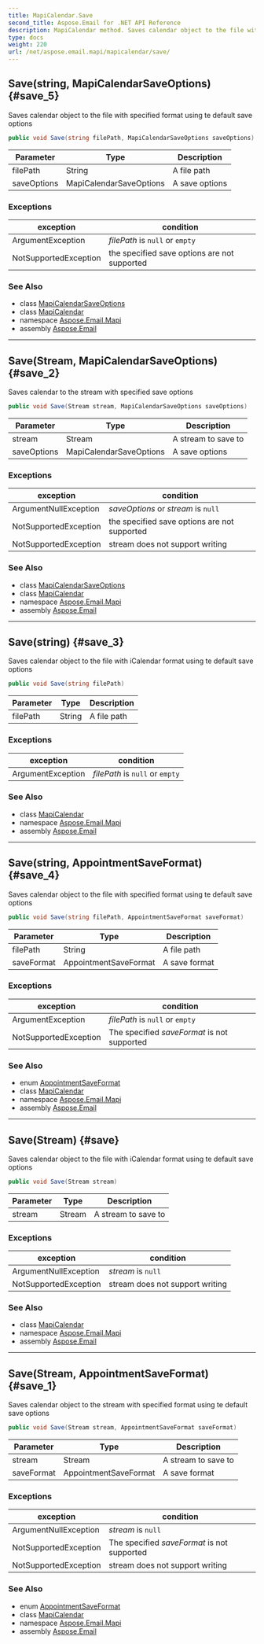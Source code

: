 ```yaml
---
title: MapiCalendar.Save
second_title: Aspose.Email for .NET API Reference
description: MapiCalendar method. Saves calendar object to the file with specified format using te default save options
type: docs
weight: 220
url: /net/aspose.email.mapi/mapicalendar/save/
---
```

## Save(string, MapiCalendarSaveOptions) {#save_5}

Saves calendar object to the file with specified format using te default save options

```csharp
public void Save(string filePath, MapiCalendarSaveOptions saveOptions)
```

| Parameter | Type | Description |
| --- | --- | --- |
| filePath | String | A file path |
| saveOptions | MapiCalendarSaveOptions | A save options |

### Exceptions

| exception | condition |
| --- | --- |
| ArgumentException | *filePath* is `null` or `empty` |
| NotSupportedException | the specified save options are not supported |

### See Also

* class [MapiCalendarSaveOptions](../../mapicalendarsaveoptions/)
* class [MapiCalendar](../)
* namespace [Aspose.Email.Mapi](../../mapicalendar/)
* assembly [Aspose.Email](../../../)

---

## Save(Stream, MapiCalendarSaveOptions) {#save_2}

Saves calendar to the stream with specified save options

```csharp
public void Save(Stream stream, MapiCalendarSaveOptions saveOptions)
```

| Parameter | Type | Description |
| --- | --- | --- |
| stream | Stream | A stream to save to |
| saveOptions | MapiCalendarSaveOptions | A save options |

### Exceptions

| exception | condition |
| --- | --- |
| ArgumentNullException | *saveOptions* or *stream* is `null` |
| NotSupportedException | the specified save options are not supported |
| NotSupportedException | stream does not support writing |

### See Also

* class [MapiCalendarSaveOptions](../../mapicalendarsaveoptions/)
* class [MapiCalendar](../)
* namespace [Aspose.Email.Mapi](../../mapicalendar/)
* assembly [Aspose.Email](../../../)

---

## Save(string) {#save_3}

Saves calendar object to the file with iCalendar format using te default save options

```csharp
public void Save(string filePath)
```

| Parameter | Type | Description |
| --- | --- | --- |
| filePath | String | A file path |

### Exceptions

| exception | condition |
| --- | --- |
| ArgumentException | *filePath* is `null` or `empty` |

### See Also

* class [MapiCalendar](../)
* namespace [Aspose.Email.Mapi](../../mapicalendar/)
* assembly [Aspose.Email](../../../)

---

## Save(string, AppointmentSaveFormat) {#save_4}

Saves calendar object to the file with specified format using te default save options

```csharp
public void Save(string filePath, AppointmentSaveFormat saveFormat)
```

| Parameter | Type | Description |
| --- | --- | --- |
| filePath | String | A file path |
| saveFormat | AppointmentSaveFormat | A save format |

### Exceptions

| exception | condition |
| --- | --- |
| ArgumentException | *filePath* is `null` or `empty` |
| NotSupportedException | The specified *saveFormat* is not supported |

### See Also

* enum [AppointmentSaveFormat](../../../aspose.email.calendar/appointmentsaveformat/)
* class [MapiCalendar](../)
* namespace [Aspose.Email.Mapi](../../mapicalendar/)
* assembly [Aspose.Email](../../../)

---

## Save(Stream) {#save}

Saves calendar object to the file with iCalendar format using te default save options

```csharp
public void Save(Stream stream)
```

| Parameter | Type | Description |
| --- | --- | --- |
| stream | Stream | A stream to save to |

### Exceptions

| exception | condition |
| --- | --- |
| ArgumentNullException | *stream* is `null` |
| NotSupportedException | stream does not support writing |

### See Also

* class [MapiCalendar](../)
* namespace [Aspose.Email.Mapi](../../mapicalendar/)
* assembly [Aspose.Email](../../../)

---

## Save(Stream, AppointmentSaveFormat) {#save_1}

Saves calendar object to the stream with specified format using te default save options

```csharp
public void Save(Stream stream, AppointmentSaveFormat saveFormat)
```

| Parameter | Type | Description |
| --- | --- | --- |
| stream | Stream | A stream to save to |
| saveFormat | AppointmentSaveFormat | A save format |

### Exceptions

| exception | condition |
| --- | --- |
| ArgumentNullException | *stream* is `null` |
| NotSupportedException | The specified *saveFormat* is not supported |
| NotSupportedException | stream does not support writing |

### See Also

* enum [AppointmentSaveFormat](../../../aspose.email.calendar/appointmentsaveformat/)
* class [MapiCalendar](../)
* namespace [Aspose.Email.Mapi](../../mapicalendar/)
* assembly [Aspose.Email](../../../)


